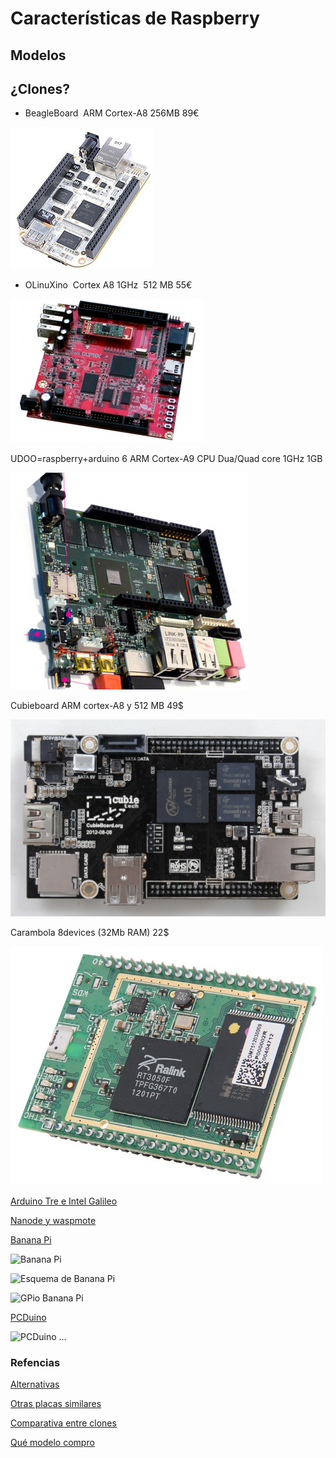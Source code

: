 # Características de Raspberry

## Modelos

## ¿Clones?


* BeagleBoard  ARM Cortex-A8 256MB 89€

![beagle](./images/Beagle.png)


* OLinuXino  Cortex A8 1GHz  512 MB 55€

![Olixunio](./images/Olinuxino.png)


UDOO=raspberry+arduino
6 ARM Cortex-A9 CPU Dua/Quad core 1GHz
1GB

![udoo](./images/UDOO.png)

Cubieboard ARM cortex-A8 y 512 MB 49$

![Cubieboard](./images/Cubbieboard.png)

Carambola 8devices (32Mb RAM) 22$

![Carambola](./images/carambola.png)

[Arduino Tre e Intel Galileo](http://blog.elcacharreo.com/2013/10/04/nuevos-arduino-galileo-y-tre/)

[Nanode y waspmote](http://blogthinkbig.com/4-alternativas-arduino-beaglebone-raspberrypi-nanode-waspmote/)

[Banana Pi](http://www.bananapi.org/)

![Banana Pi](http://3.bp.blogspot.com/-GoEelIoko-w/U2h3F0qXJJI/AAAAAAAAA1M/1XcSOrhLnlk/s1600/BananaPi-A+45degree.jpg)

![Esquema de Banana Pi](http://1.bp.blogspot.com/-azSvZIIpG34/U8jNKCkvGsI/AAAAAAAAAro/stwR2lJqlnI/s1600/Banana-pi-%E6%AD%A3%E9%9D%A2.png)

![GPio Banana Pi](http://3.bp.blogspot.com/-t3ox6yvnWXw/U2h33S-_sGI/AAAAAAAAA1s/LwXUm6z7AmM/s1600/26pins-header.png)

[PCDuino](http://www.linksprite.com/linksprite-pcduino/)

![PCDuino](http://www.linksprite.com/wp-content/uploads/2014/11/IMG_0242.jpg)
...

### Refencias

[Alternativas](http://blogthinkbig.com/alternativas-raspberry-pi/)

[Otras placas similares](http://en.wikipedia.org/wiki/Raspberry_Pi#See_also)

[Comparativa entre clones](https://learn.adafruit.com/embedded-linux-board-comparison?view=all)

[Qué modelo compro](https://descubrearduino.com/comprar-raspberry-pi/)
